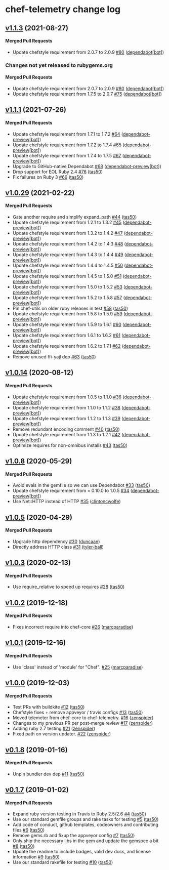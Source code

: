 # chef-telemetry change log

<!-- latest_release 1.1.3 -->
## [v1.1.3](https://github.com/chef/chef-telemetry/tree/v1.1.3) (2021-08-27)

#### Merged Pull Requests
- Update chefstyle requirement from 2.0.7 to 2.0.9 [#80](https://github.com/chef/chef-telemetry/pull/80) ([dependabot[bot]](https://github.com/dependabot[bot]))
<!-- latest_release -->

<!-- release_rollup since=1.1.1 -->
### Changes not yet released to rubygems.org

#### Merged Pull Requests
- Update chefstyle requirement from 2.0.7 to 2.0.9 [#80](https://github.com/chef/chef-telemetry/pull/80) ([dependabot[bot]](https://github.com/dependabot[bot])) <!-- 1.1.3 -->
- Update chefstyle requirement from 1.7.5 to 2.0.7 [#75](https://github.com/chef/chef-telemetry/pull/75) ([dependabot[bot]](https://github.com/dependabot[bot])) <!-- 1.1.2 -->
<!-- release_rollup -->

<!-- latest_stable_release -->
## [v1.1.1](https://github.com/chef/chef-telemetry/tree/v1.1.1) (2021-07-26)

#### Merged Pull Requests
- Update chefstyle requirement from 1.7.1 to 1.7.2 [#64](https://github.com/chef/chef-telemetry/pull/64) ([dependabot-preview[bot]](https://github.com/dependabot-preview[bot]))
- Update chefstyle requirement from 1.7.2 to 1.7.4 [#65](https://github.com/chef/chef-telemetry/pull/65) ([dependabot-preview[bot]](https://github.com/dependabot-preview[bot]))
- Update chefstyle requirement from 1.7.4 to 1.7.5 [#67](https://github.com/chef/chef-telemetry/pull/67) ([dependabot-preview[bot]](https://github.com/dependabot-preview[bot]))
- Upgrade to GitHub-native Dependabot [#68](https://github.com/chef/chef-telemetry/pull/68) ([dependabot-preview[bot]](https://github.com/dependabot-preview[bot]))
- Drop support for EOL Ruby 2.4 [#76](https://github.com/chef/chef-telemetry/pull/76) ([tas50](https://github.com/tas50))
- Fix failures on Ruby 3 [#66](https://github.com/chef/chef-telemetry/pull/66) ([tas50](https://github.com/tas50))
<!-- latest_stable_release -->

## [v1.0.29](https://github.com/chef/chef-telemetry/tree/v1.0.29) (2021-02-22)

#### Merged Pull Requests
- Gate another require and simplify expand_path [#44](https://github.com/chef/chef-telemetry/pull/44) ([tas50](https://github.com/tas50))
- Update chefstyle requirement from 1.2.1 to 1.3.2 [#45](https://github.com/chef/chef-telemetry/pull/45) ([dependabot-preview[bot]](https://github.com/dependabot-preview[bot]))
- Update chefstyle requirement from 1.3.2 to 1.4.2 [#47](https://github.com/chef/chef-telemetry/pull/47) ([dependabot-preview[bot]](https://github.com/dependabot-preview[bot]))
- Update chefstyle requirement from 1.4.2 to 1.4.3 [#48](https://github.com/chef/chef-telemetry/pull/48) ([dependabot-preview[bot]](https://github.com/dependabot-preview[bot]))
- Update chefstyle requirement from 1.4.3 to 1.4.4 [#49](https://github.com/chef/chef-telemetry/pull/49) ([dependabot-preview[bot]](https://github.com/dependabot-preview[bot]))
- Update chefstyle requirement from 1.4.4 to 1.4.5 [#50](https://github.com/chef/chef-telemetry/pull/50) ([dependabot-preview[bot]](https://github.com/dependabot-preview[bot]))
- Update chefstyle requirement from 1.4.5 to 1.5.0 [#51](https://github.com/chef/chef-telemetry/pull/51) ([dependabot-preview[bot]](https://github.com/dependabot-preview[bot]))
- Update chefstyle requirement from 1.5.0 to 1.5.2 [#53](https://github.com/chef/chef-telemetry/pull/53) ([dependabot-preview[bot]](https://github.com/dependabot-preview[bot]))
- Update chefstyle requirement from 1.5.2 to 1.5.8 [#57](https://github.com/chef/chef-telemetry/pull/57) ([dependabot-preview[bot]](https://github.com/dependabot-preview[bot]))
- Pin chef-utils on older ruby releases in test [#58](https://github.com/chef/chef-telemetry/pull/58) ([tas50](https://github.com/tas50))
- Update chefstyle requirement from 1.5.8 to 1.5.9 [#59](https://github.com/chef/chef-telemetry/pull/59) ([dependabot-preview[bot]](https://github.com/dependabot-preview[bot]))
- Update chefstyle requirement from 1.5.9 to 1.6.1 [#60](https://github.com/chef/chef-telemetry/pull/60) ([dependabot-preview[bot]](https://github.com/dependabot-preview[bot]))
- Update chefstyle requirement from 1.6.1 to 1.6.2 [#61](https://github.com/chef/chef-telemetry/pull/61) ([dependabot-preview[bot]](https://github.com/dependabot-preview[bot]))
- Update chefstyle requirement from 1.6.2 to 1.7.1 [#62](https://github.com/chef/chef-telemetry/pull/62) ([dependabot-preview[bot]](https://github.com/dependabot-preview[bot]))
- Remove unused ffi-yajl dep [#63](https://github.com/chef/chef-telemetry/pull/63) ([tas50](https://github.com/tas50))

## [v1.0.14](https://github.com/chef/chef-telemetry/tree/v1.0.14) (2020-08-12)

#### Merged Pull Requests
- Update chefstyle requirement from 1.0.5 to 1.1.0 [#36](https://github.com/chef/chef-telemetry/pull/36) ([dependabot-preview[bot]](https://github.com/dependabot-preview[bot]))
- Update chefstyle requirement from 1.1.0 to 1.1.2 [#38](https://github.com/chef/chef-telemetry/pull/38) ([dependabot-preview[bot]](https://github.com/dependabot-preview[bot]))
- Update chefstyle requirement from 1.1.2 to 1.1.3 [#39](https://github.com/chef/chef-telemetry/pull/39) ([dependabot-preview[bot]](https://github.com/dependabot-preview[bot]))
- Remove redundant encoding comment [#40](https://github.com/chef/chef-telemetry/pull/40) ([tas50](https://github.com/tas50))
- Update chefstyle requirement from 1.1.3 to 1.2.1 [#42](https://github.com/chef/chef-telemetry/pull/42) ([dependabot-preview[bot]](https://github.com/dependabot-preview[bot]))
- Optimize requires for non-omnibus installs [#43](https://github.com/chef/chef-telemetry/pull/43) ([tas50](https://github.com/tas50))

## [v1.0.8](https://github.com/chef/chef-telemetry/tree/v1.0.8) (2020-05-29)

#### Merged Pull Requests
- Avoid evals in the gemfile so we can use Dependabot [#33](https://github.com/chef/chef-telemetry/pull/33) ([tas50](https://github.com/tas50))
- Update chefstyle requirement from = 0.10.0 to 1.0.5 [#34](https://github.com/chef/chef-telemetry/pull/34) ([dependabot-preview[bot]](https://github.com/dependabot-preview[bot]))
- Use Net::HTTP instead of HTTP [#35](https://github.com/chef/chef-telemetry/pull/35) ([clintoncwolfe](https://github.com/clintoncwolfe))

## [v1.0.5](https://github.com/chef/chef-telemetry/tree/v1.0.5) (2020-04-29)

#### Merged Pull Requests
- Upgrade http dependency [#30](https://github.com/chef/chef-telemetry/pull/30) ([duncaan](https://github.com/duncaan))
- Directly address HTTP class [#31](https://github.com/chef/chef-telemetry/pull/31) ([tyler-ball](https://github.com/tyler-ball))

## [v1.0.3](https://github.com/chef/chef-telemetry/tree/v1.0.3) (2020-02-13)

#### Merged Pull Requests
- Use require_relative to speed up requires [#28](https://github.com/chef/chef-telemetry/pull/28) ([tas50](https://github.com/tas50))

## [v1.0.2](https://github.com/chef/chef-telemetry/tree/v1.0.2) (2019-12-18)

#### Merged Pull Requests
- Fixes incorrect require into chef-core [#26](https://github.com/chef/chef-telemetry/pull/26) ([marcparadise](https://github.com/marcparadise))

## [v1.0.1](https://github.com/chef/chef-telemetry/tree/v1.0.1) (2019-12-16)

#### Merged Pull Requests
- Use &#39;class&#39; instead of &#39;module&#39; for &quot;Chef&quot;. [#25](https://github.com/chef/chef-telemetry/pull/25) ([marcparadise](https://github.com/marcparadise))

## [v1.0.0](https://github.com/chef/chef-telemetry/tree/v1.0.0) (2019-12-03)

#### Merged Pull Requests
- Test PRs with buildkite [#12](https://github.com/chef/chef-telemetry/pull/12) ([tas50](https://github.com/tas50))
- Chefstyle fixes + remove appveyor / travis configs [#13](https://github.com/chef/chef-telemetry/pull/13) ([tas50](https://github.com/tas50))
- Moved telemeter from chef-core to chef-telemetry. [#16](https://github.com/chef/chef-telemetry/pull/16) ([zenspider](https://github.com/zenspider))
- Changes to my previous PR per post-merge review [#17](https://github.com/chef/chef-telemetry/pull/17) ([zenspider](https://github.com/zenspider))
- Adding ruby 2.7 testing [#21](https://github.com/chef/chef-telemetry/pull/21) ([zenspider](https://github.com/zenspider))
- Fixed path on version updater. [#22](https://github.com/chef/chef-telemetry/pull/22) ([zenspider](https://github.com/zenspider))

## [v0.1.8](https://github.com/chef/chef-telemetry/tree/v0.1.8) (2019-01-16)

#### Merged Pull Requests
- Unpin bundler dev dep [#11](https://github.com/chef/chef-telemetry/pull/11) ([tas50](https://github.com/tas50))

## [v0.1.7](https://github.com/chef/chef-telemetry/tree/v0.1.7) (2019-01-02)

#### Merged Pull Requests
- Expand ruby version testing in Travis to Ruby 2.5/2.6 [#4](https://github.com/chef/chef-telemetry/pull/4) ([tas50](https://github.com/tas50))
- Use our standard gemfile groups and rake tasks for testing [#5](https://github.com/chef/chef-telemetry/pull/5) ([tas50](https://github.com/tas50))
- Add code of conduct, github templates, codeowners and contributing files [#6](https://github.com/chef/chef-telemetry/pull/6) ([tas50](https://github.com/tas50))
- Remove gems.rb and fixup the appveyor config [#7](https://github.com/chef/chef-telemetry/pull/7) ([tas50](https://github.com/tas50))
- Only ship the necessary libs in the gem and update the gemspec a bit [#8](https://github.com/chef/chef-telemetry/pull/8) ([tas50](https://github.com/tas50))
- Update the readme to include badges, valid dev docs, and license information [#9](https://github.com/chef/chef-telemetry/pull/9) ([tas50](https://github.com/tas50))
- Use our standard rakefile for testing [#10](https://github.com/chef/chef-telemetry/pull/10) ([tas50](https://github.com/tas50))